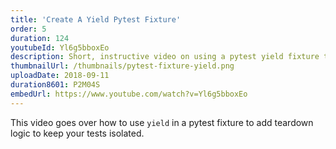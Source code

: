 ```yaml
---
title: 'Create A Yield Pytest Fixture'
order: 5
duration: 124
youtubeId: Yl6g5bboxEo
description: Short, instructive video on using a pytest yield fixture to add teardown logic to keep your test isolated. The example show to extend a database fixture to automatically remove all data after each test function run.
thumbnailUrl: /thumbnails/pytest-fixture-yield.png
uploadDate: 2018-09-11
duration8601: P2M04S
embedUrl: https://www.youtube.com/watch?v=Yl6g5bboxEo
---
```


This video goes over how to use `yield` in a pytest fixture to add teardown logic to keep your tests isolated.
